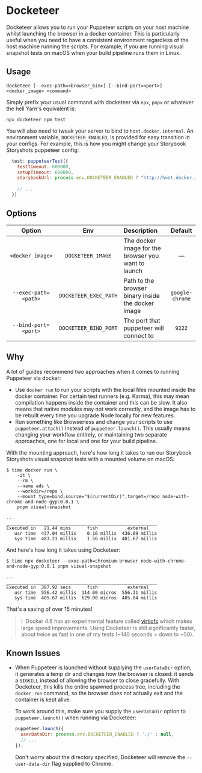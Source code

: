 # Docketeer

Docketeer allows you to run your Puppeteer scripts on your host machine whilst launching the browser
in a docker container. This is particularly useful when you need to have a consistent environment
regardless of the host machine running the scripts. For example, if you are running visual snapshot
tests on macOS when your build pipeline runs them in Linux.

## Usage

```
docketeer [--exec-path=<browser_bin>] [--bind-port=<port>] <docker_image> <command>
```

Simply prefix your usual command with docketeer via `npx`, `pnpx` or whatever the hell Yarn's
equivalent is:

```
npx docketeer npm test
```

You will also need to tweak your server to bind to `host.docker.internal`. An environment variable,
`DOCKETEER_ENABLED`, is provided for easy transition in your configs. For example, this is how you might
change your Storybook Storyshots puppeteer config:

```javascript
  test: puppeteerTest({
    testTimeout: 600000,
    setupTimeout: 600000,
    storybookUrl: process.env.DOCKETEER_ENABLED ? "http://host.docker.internal:9003" : "http://localhost:9003",
    
    // ...
  })
```

## Options

| Option               | Env                   | Description                                         | Default                     |
| :------------------: | :-------------------: | :-------------------------------------------------- | :-----:                     |
| `<docker_image>`     | `DOCKETEER_IMAGE`     | The docker image for the browser you want to launch | —                           |
| `--exec-path=<path>` | `DOCKETEER_EXEC_PATH` | Path to the browser binary inside the docker image  | `google-chrome`             |
| `--bind-port=<port>` | `DOCKETEER_BIND_PORT` | The port that puppeteer will connect to             | `9222`                      |

## Why

A lot of guides recommend two approaches when it comes to running Puppeteer via docker:

 * Use `docker run` to run your scripts with the local files mounted inside the docker container.
   For certain test runners (e.g. Karma), this may mean compilation happens inside the container and
   this can be slow. It also means that native modules may not work correctly, and the image has
   to be rebuilt every time you upgrade Node locally for new features.
 * Run something like Browserless and change your scripts to use `puppeteer.attach()` instead of
   `puppeteer.launch()`. This usually means changing your workflow entirely, or maintaining two
   separate approaches, one for local and one for your build pipeline.

With the mounting approach, here's how long it takes to run our Storybook Storyshots visual snapshot
tests with a mounted volume on macOS:

```
$ time docker run \
	-it \
	--rm \
	--name ads \
	--workdir=/repo \
	--mount type=bind,source="$(currentDir)",target=/repo node-with-chrome-and-node-gyp:0.0.1 \
	pnpm visual-snapshot

...
________________________________________________________
Executed in   21.44 mins      fish           external
   usr time  437.04 millis    0.16 millis  436.89 millis
   sys time  483.23 millis    1.56 millis  481.67 millis

```

And here's how long it takes using Docketeer:
```
$ time npx docketeer --exec-path=chromium-browser node-with-chrome-and-node-gyp:0.0.1 pnpm visual-snapshot

...
________________________________________________________
Executed in  387.92 secs      fish           external
   usr time  556.42 millis  114.00 micros  556.31 millis
   sys time  405.67 millis  629.00 micros  405.04 millis
```

That's a saving of over 15 minutes! 

> ℹ️ &nbsp;Docker 4.6 has an experimental feature called [virtiofs][virtiofs] which makes large
> speed improvements. Using Docketeer is still significantly faster, about twice as fast in one of
> my tests (~140 seconds > down to ~50).

[virtiofs]: https://www.docker.com/blog/speed-boost-achievement-unlocked-on-docker-desktop-4-6-for-mac/

## Known Issues

* When Puppeteer is launched without supplying the `userDataDir` option, it generates a temp dir and
  changes how the browser is closed: it sends a `SIGKILL` instead of allowing the browser to close
  gracefully. With Docketeer, this kills the entire spawned process tree, including the `docker run`
  command, so the browser does not actually exit and the container is kept alive.

  To work around this, make sure you supply the `userDataDir` option to `puppeteer.launch()` when
  running via Docketeer:

  ```javascript
  puppeteer.launch({
    userDataDir: process.env.DOCKETEER_ENABLED ? './' : null,
    // ...
  });
  ```

  Don't worry about the directory specified, Docketeer will remove the `--user-data-dir` flag
  supplied to Chrome.
